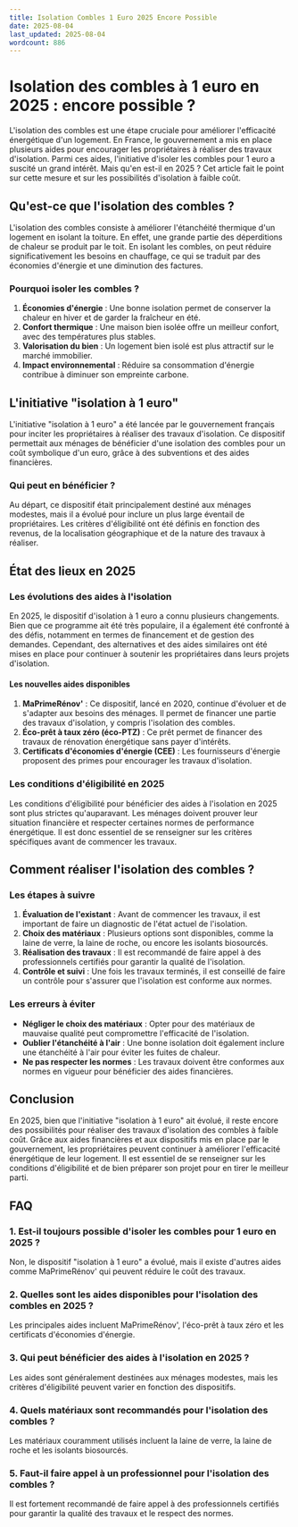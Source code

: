 ```yaml
---
title: Isolation Combles 1 Euro 2025 Encore Possible
date: 2025-08-04
last_updated: 2025-08-04
wordcount: 886
---
```


# Isolation des combles à 1 euro en 2025 : encore possible ?

L'isolation des combles est une étape cruciale pour améliorer l'efficacité énergétique d'un logement. En France, le gouvernement a mis en place plusieurs aides pour encourager les propriétaires à réaliser des travaux d'isolation. Parmi ces aides, l'initiative d'isoler les combles pour 1 euro a suscité un grand intérêt. Mais qu'en est-il en 2025 ? Cet article fait le point sur cette mesure et sur les possibilités d'isolation à faible coût.

## Qu'est-ce que l'isolation des combles ?

L'isolation des combles consiste à améliorer l'étanchéité thermique d'un logement en isolant la toiture. En effet, une grande partie des déperditions de chaleur se produit par le toit. En isolant les combles, on peut réduire significativement les besoins en chauffage, ce qui se traduit par des économies d'énergie et une diminution des factures.

### Pourquoi isoler les combles ?

1. **Économies d'énergie** : Une bonne isolation permet de conserver la chaleur en hiver et de garder la fraîcheur en été.
2. **Confort thermique** : Une maison bien isolée offre un meilleur confort, avec des températures plus stables.
3. **Valorisation du bien** : Un logement bien isolé est plus attractif sur le marché immobilier.
4. **Impact environnemental** : Réduire sa consommation d'énergie contribue à diminuer son empreinte carbone.

## L'initiative "isolation à 1 euro"

L'initiative "isolation à 1 euro" a été lancée par le gouvernement français pour inciter les propriétaires à réaliser des travaux d'isolation. Ce dispositif permettait aux ménages de bénéficier d'une isolation des combles pour un coût symbolique d'un euro, grâce à des subventions et des aides financières.

### Qui peut en bénéficier ?

Au départ, ce dispositif était principalement destiné aux ménages modestes, mais il a évolué pour inclure un plus large éventail de propriétaires. Les critères d'éligibilité ont été définis en fonction des revenus, de la localisation géographique et de la nature des travaux à réaliser.

## État des lieux en 2025

### Les évolutions des aides à l'isolation

En 2025, le dispositif d'isolation à 1 euro a connu plusieurs changements. Bien que ce programme ait été très populaire, il a également été confronté à des défis, notamment en termes de financement et de gestion des demandes. Cependant, des alternatives et des aides similaires ont été mises en place pour continuer à soutenir les propriétaires dans leurs projets d'isolation.

#### Les nouvelles aides disponibles

1. **MaPrimeRénov'** : Ce dispositif, lancé en 2020, continue d'évoluer et de s'adapter aux besoins des ménages. Il permet de financer une partie des travaux d'isolation, y compris l'isolation des combles.
2. **Éco-prêt à taux zéro (éco-PTZ)** : Ce prêt permet de financer des travaux de rénovation énergétique sans payer d'intérêts.
3. **Certificats d'économies d'énergie (CEE)** : Les fournisseurs d'énergie proposent des primes pour encourager les travaux d'isolation.

### Les conditions d'éligibilité en 2025

Les conditions d'éligibilité pour bénéficier des aides à l'isolation en 2025 sont plus strictes qu'auparavant. Les ménages doivent prouver leur situation financière et respecter certaines normes de performance énergétique. Il est donc essentiel de se renseigner sur les critères spécifiques avant de commencer les travaux.

## Comment réaliser l'isolation des combles ?

### Les étapes à suivre

1. **Évaluation de l'existant** : Avant de commencer les travaux, il est important de faire un diagnostic de l'état actuel de l'isolation.
2. **Choix des matériaux** : Plusieurs options sont disponibles, comme la laine de verre, la laine de roche, ou encore les isolants biosourcés.
3. **Réalisation des travaux** : Il est recommandé de faire appel à des professionnels certifiés pour garantir la qualité de l'isolation.
4. **Contrôle et suivi** : Une fois les travaux terminés, il est conseillé de faire un contrôle pour s'assurer que l'isolation est conforme aux normes.

### Les erreurs à éviter

- **Négliger le choix des matériaux** : Opter pour des matériaux de mauvaise qualité peut compromettre l'efficacité de l'isolation.
- **Oublier l'étanchéité à l'air** : Une bonne isolation doit également inclure une étanchéité à l'air pour éviter les fuites de chaleur.
- **Ne pas respecter les normes** : Les travaux doivent être conformes aux normes en vigueur pour bénéficier des aides financières.

## Conclusion

En 2025, bien que l'initiative "isolation à 1 euro" ait évolué, il reste encore des possibilités pour réaliser des travaux d'isolation des combles à faible coût. Grâce aux aides financières et aux dispositifs mis en place par le gouvernement, les propriétaires peuvent continuer à améliorer l'efficacité énergétique de leur logement. Il est essentiel de se renseigner sur les conditions d'éligibilité et de bien préparer son projet pour en tirer le meilleur parti.

## FAQ

### 1. Est-il toujours possible d'isoler les combles pour 1 euro en 2025 ?

Non, le dispositif "isolation à 1 euro" a évolué, mais il existe d'autres aides comme MaPrimeRénov' qui peuvent réduire le coût des travaux.

### 2. Quelles sont les aides disponibles pour l'isolation des combles en 2025 ?

Les principales aides incluent MaPrimeRénov', l'éco-prêt à taux zéro et les certificats d'économies d'énergie.

### 3. Qui peut bénéficier des aides à l'isolation en 2025 ?

Les aides sont généralement destinées aux ménages modestes, mais les critères d'éligibilité peuvent varier en fonction des dispositifs.

### 4. Quels matériaux sont recommandés pour l'isolation des combles ?

Les matériaux couramment utilisés incluent la laine de verre, la laine de roche et les isolants biosourcés.

### 5. Faut-il faire appel à un professionnel pour l'isolation des combles ?

Il est fortement recommandé de faire appel à des professionnels certifiés pour garantir la qualité des travaux et le respect des normes.